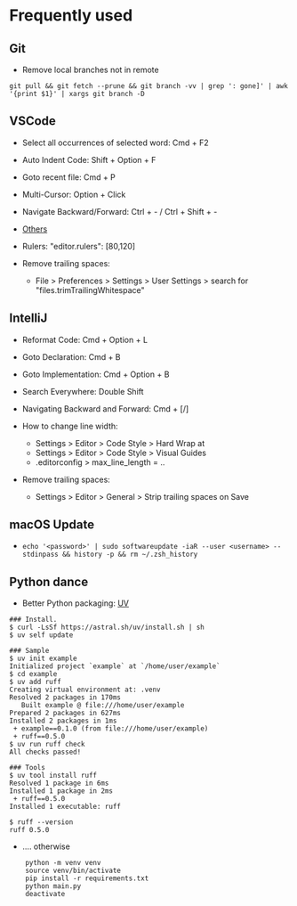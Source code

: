 # Frequently used

## Git

- Remove local branches not in remote

```
git pull && git fetch --prune && git branch -vv | grep ': gone]' | awk '{print $1}' | xargs git branch -D
```

## VSCode

- Select all occurrences of selected word: Cmd + F2

- Auto Indent Code: Shift + Option + F

- Goto recent file: Cmd + P

- Multi-Cursor: Option + Click

- Navigate Backward/Forward: Ctrl + - / Ctrl + Shift + -

- [Others](https://code.visualstudio.com/shortcuts/keyboard-shortcuts-macos.pdf)

- Rulers: "editor.rulers": [80,120]

- Remove trailing spaces:
    - File > Preferences > Settings > User Settings > search for "files.trimTrailingWhitespace"


## IntelliJ

- Reformat Code: Cmd + Option + L

- Goto Declaration: Cmd + B

- Goto Implementation: Cmd + Option + B

- Search Everywhere: Double Shift

- Navigating Backward and Forward: Cmd + [/]

- How to change line width:
    - Settings > Editor > Code Style > Hard Wrap at
    - Settings > Editor > Code Style > Visual Guides
    - .editorconfig > max_line_length = ..

- Remove trailing spaces:
    - Settings > Editor > General > Strip trailing spaces on Save

## macOS Update

- `echo '<password>' | sudo softwareupdate -iaR --user <username> --stdinpass && history -p && rm ~/.zsh_history`

## Python dance

- Better Python packaging: [UV](https://github.com/astral-sh/uv)

```
### Install.
$ curl -LsSf https://astral.sh/uv/install.sh | sh
$ uv self update

### Sample
$ uv init example
Initialized project `example` at `/home/user/example`
$ cd example
$ uv add ruff
Creating virtual environment at: .venv
Resolved 2 packages in 170ms
   Built example @ file:///home/user/example
Prepared 2 packages in 627ms
Installed 2 packages in 1ms
 + example==0.1.0 (from file:///home/user/example)
 + ruff==0.5.0
$ uv run ruff check
All checks passed!

### Tools
$ uv tool install ruff
Resolved 1 package in 6ms
Installed 1 package in 2ms
 + ruff==0.5.0
Installed 1 executable: ruff

$ ruff --version
ruff 0.5.0
```


- .... otherwise
```
    python -m venv venv
    source venv/bin/activate
    pip install -r requirements.txt
    python main.py
    deactivate
```


